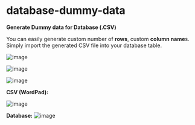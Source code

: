 # database-dummy-data
**Generate Dummy data for Database (.CSV)**

You can easily generate custom number of **rows**, custom **column name**s.\
Simply import the generated CSV file into your database table.

![image](https://user-images.githubusercontent.com/45902447/158766285-cb350bfa-5486-433c-b570-fe9ac1642f3c.png)

![image](https://user-images.githubusercontent.com/45902447/158770443-13cdb29b-3940-49fa-83bc-b19d6fa29507.png)

![image](https://user-images.githubusercontent.com/45902447/158770653-3267fd36-0d04-445c-9f3c-b35a780efa04.png)

**CSV (WordPad):**

![image](https://user-images.githubusercontent.com/45902447/158770866-577b6ce4-c6f6-42f4-aced-f363aaf90166.png)

**Database:**
![image](https://user-images.githubusercontent.com/45902447/158771759-47544119-530b-40a2-83e6-de18437471ae.png)
